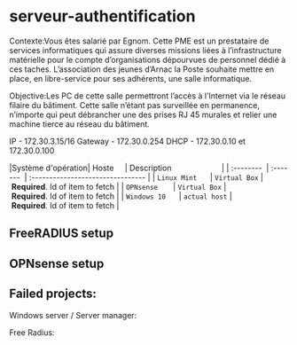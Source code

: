 # serveur-authentification

Contexte:Vous êtes salarié par Egnom. Cette PME est un prestataire de services informatiques qui assure diverses missions liées à l’infrastructure matérielle pour le compte d’organisations dépourvues de personnel dédié à ces taches. L’association des jeunes d’Arnac la Poste souhaite mettre en place, en libre-service pour ses adhérents, une salle informatique.

Objective:Les PC de cette salle permettront l’accès à l’Internet via le réseau filaire du bâtiment. Cette salle n’étant pas surveillée en permanence, n’importe qui peut débrancher une des prises RJ 45 murales et relier une machine tierce au réseau du bâtiment.


IP - 172.30.3.15/16
Gateway - 172.30.0.254
DHCP - 172.30.0.10 et 172.30.0.100


|Système d'opération| Hoste         | Description                       |
| :--------         | :-------      | :-------------------------------- |
| `Linux Mint`      | `Virtual Box` | **Required**. Id of item to fetch |
| `OPNsense`        | `Virtual Box` | **Required**. Id of item to fetch |
| `Windows 10`      | `actual host` | **Required**. Id of item to fetch |

## FreeRADIUS setup


## OPNsense setup




## Failed projects:
Windows server / Server manager:

Free Radius:


